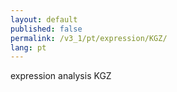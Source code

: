 ```yaml
---
layout: default
published: false
permalink: /v3_1/pt/expression/KGZ/
lang: pt
---
```


expression analysis KGZ
